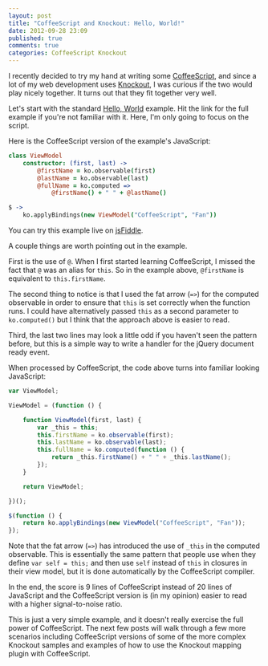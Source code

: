 ```yaml
---
layout: post
title: "CoffeeScript and Knockout: Hello, World!"
date: 2012-09-28 23:09
published: true
comments: true
categories: CoffeeScript Knockout 
---
```


I recently decided to try my hand at writing some [CoffeeScript](http://coffeescript.org/), and since a lot of my web development uses [Knockout](http://knockoutjs.com/), I was curious if the two would play nicely together.  It turns out that they fit together very well.

Let's start with the standard [Hello, World](http://knockoutjs.com/examples/helloWorld.html) example.  Hit the link for the full example if you're not familiar with it.  Here, I'm only going to focus on the script.

Here is the CoffeeScript version of the example's JavaScript:

``` coffeescript hello.coffee
class ViewModel
	constructor: (first, last) ->
		@firstName = ko.observable(first)
		@lastName = ko.observable(last)
		@fullName = ko.computed =>
			@firstName() + " " + @lastName()

$ ->
	ko.applyBindings(new ViewModel("CoffeeScript", "Fan"))
```

You can try this example live on [jsFiddle](http://jsfiddle.net/ervwalter/FNDep/).

A couple things are worth pointing out in the example.  

First is the use of `@`.  When I first started learning CoffeeScript, I missed the fact that `@` was an alias for `this`.  So in the example above, `@firstName` is equivalent to `this.firstName`.  

The second thing to notice is that I used the fat arrow (`=>`) for the computed observable in order to ensure that `this` is set correctly when the function runs.  I could have alternatively passed `this` as a second parameter to `ko.computed()` but I think that the approach above is easier to read.

Third, the last two lines may look a little odd if you haven't seen the pattern before, but this is a simple way to write a handler for the jQuery document ready event.

When processed by CoffeeScript, the code above turns into familiar looking JavaScript:

``` javascript hello.js (generated from hello.coffee)
var ViewModel;

ViewModel = (function () {

	function ViewModel(first, last) {
		var _this = this;
		this.firstName = ko.observable(first);
		this.lastName = ko.observable(last);
		this.fullName = ko.computed(function () {
			return _this.firstName() + " " + _this.lastName();
		});
	}

	return ViewModel;

})();

$(function () {
	return ko.applyBindings(new ViewModel("CoffeeScript", "Fan"));
});
```

Note that the fat arrow (`=>`) has introduced the use of `_this` in the computed observable.  This is essentially the same pattern that people use when they define `var self = this;` and then use `self` instead of `this` in closures in their view model, but it is done automatically by the CoffeeScript compiler.

In the end, the score is 9 lines of CoffeeScript instead of 20 lines of JavaScript and the CoffeeScript version is (in my opinion) easier to read with a higher signal-to-noise ratio.

This is just a very simple example, and it doesn't really exercise the full power of CoffeeScript. The next few posts will walk through a few more scenarios including CoffeeScript versions of some of the more complex Knockout samples and examples of how to use the Knockout mapping plugin with CoffeeScript.
